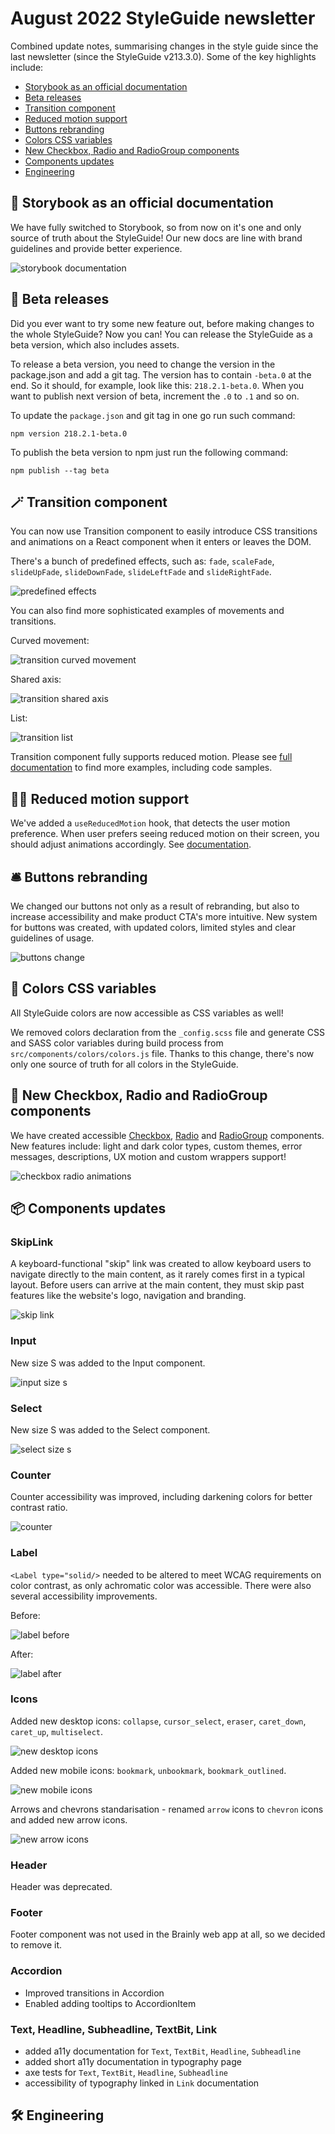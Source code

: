 # August 2022 StyleGuide newsletter

Combined update notes, summarising changes in the style guide since the last newsletter (since the StyleGuide v213.3.0). Some of the key highlights include:

- [Storybook as an official documentation](#-storybook-as-an-official-documentation)
- [Beta releases](#-beta-releases)
- [Transition component](#-transition-component)
- [Reduced motion support](#-reduced-motion-support)
- [Buttons rebranding](#-buttons-rebranding)
- [Colors CSS variables](#-colors-css-variables)
- [New Checkbox, Radio and RadioGroup components](#-new-checkbox-radio-and-radiogroup-components)
- [Components updates](#-components-updates)
- [Engineering](#-engineering)

## 🚀 Storybook as an official documentation

We have fully switched to Storybook, so from now on it's one and only source of truth about the StyleGuide! Our new docs are line with brand guidelines and provide better experience.

![storybook documentation](./assets/2022-august/storybook-documentation.png)

## 🚀 Beta releases

Did you ever want to try some new feature out, before making changes to the whole StyleGuide? Now you can! You can release the StyleGuide as a beta version, which also includes assets.

To release a beta version, you need to change the version in the package.json and add a git tag. The version has to contain `-beta.0` at the end. So it should, for example, look like this: `218.2.1-beta.0`. When you want to publish next version of beta, increment the `.0` to `.1` and so on.

To update the `package.json` and git tag in one go run such command:

```
npm version 218.2.1-beta.0
```

To publish the beta version to npm just run the following command:

```
npm publish --tag beta
```

## 🪄 Transition component

You can now use Transition component to easily introduce CSS transitions and animations on a React component when it enters or leaves the DOM.

There's a bunch of predefined effects, such as: `fade`, `scaleFade`, `slideUpFade`, `slideDownFade`, `slideLeftFade` and `slideRightFade`.

![predefined effects](./assets/2022-august/transition-predefined.gif)

You can also find more sophisticated examples of movements and transitions.

Curved movement:

![transition curved movement](./assets/2022-august/transition-curved.gif)

Shared axis:

![transition shared axis](./assets/2022-august/transition-axis.gif)

List:

![transition list](./assets/2022-august/transition-list.gif)

Transition component fully supports reduced motion. Please see [full documentation](https://styleguide.brainly.com/218.2.0/docs/?path=/docs/components-transition--default-story) to find more examples, including code samples.

## 😵‍💫 Reduced motion support

We've added a `useReducedMotion` hook, that detects the user motion preference. When user prefers seeing reduced motion on their screen, you should adjust animations accordingly. See [documentation](https://styleguide.brainly.com/218.2.0/docs/?path=/story/utilities-usereducedmotion--page).

## 🛎 Buttons rebranding

We changed our buttons not only as a result of rebranding, but also to increase accessibility and make product CTA's more intuitive. New system for buttons was created, with updated colors, limited styles and clear guidelines of usage.

![buttons change](./assets/2022-august/buttons-change.png)

## 🎨 Colors CSS variables

All StyleGuide colors are now accessible as CSS variables as well!

We removed colors declaration from the `_config.scss` file and generate CSS and SASS color variables during build process from `src/components/colors/colors.js` file. Thanks to this change, there's now only one source of truth for all colors in the StyleGuide.

## 🔘 New Checkbox, Radio and RadioGroup components

We have created accessible [Checkbox](https://styleguide.brainly.com/218.2.0/docs/?path=/story/components-form-checkbox--default-story), [Radio](https://styleguide.brainly.com/218.2.0/docs/?path=/story/components-form-radio--default-story) and [RadioGroup](https://styleguide.brainly.com/218.2.0/docs/?path=/story/components-form-radio-group--default-story) components. New features include: light and dark color types, custom themes, error messages, descriptions, UX motion and custom wrappers support!

![checkbox radio animations](./assets/2022-august/checkbox-radio-animations.gif)

## 📦 Components updates

### SkipLink

A keyboard-functional "skip" link was created to allow keyboard users to navigate directly to the main content, as it rarely comes first in a typical layout. Before users can arrive at the main content, they must skip past features like the website's logo, navigation and branding.

![skip link](./assets/2022-august/skiplink.png)

### Input

New size S was added to the Input component.

![input size s](./assets/2022-august/input-size-s.png)

### Select

New size S was added to the Select component.

![select size s](./assets/2022-august/select-size-s.png)

### Counter

Counter accessibility was improved, including darkening colors for better contrast ratio.

![counter](./assets/2022-august/counter.png)

### Label

`<Label type="solid/>` needed to be altered to meet WCAG requirements on color contrast, as only achromatic color was accessible. There were also several accessibility improvements.

Before:

![label before](./assets/2022-august/label-before.png)

After:

![label after](./assets/2022-august/label-after.png)

### Icons

Added new desktop icons: `collapse`, `cursor_select`, `eraser`, `caret_down`, `caret_up`, `multiselect`.

![new desktop icons](./assets/2022-august/new-desktop-icons.png)

Added new mobile icons: `bookmark`, `unbookmark`, `bookmark_outlined`.

![new mobile icons](./assets/2022-august/new-mobile-icons.png)

Arrows and chevrons standarisation - renamed `arrow` icons to `chevron` icons and added new arrow icons.

![new arrow icons](./assets/2022-august/new-arrow-icons.png)

### Header

Header was deprecated.

### Footer

Footer component was not used in the Brainly web app at all, so we decided to remove it.

### Accordion

- Improved transitions in Accordion
- Enabled adding tooltips to AccordionItem

### Text, Headline, Subheadline, TextBit, Link

- added a11y documentation for `Text`, `TextBit`, `Headline`, `Subheadline`
- added short a11y documentation in typography page
- axe tests for `Text`, `TextBit`, `Headline`, `Subheadline`
- accessibility of typography linked in `Link` documentation

## 🛠 Engineering
